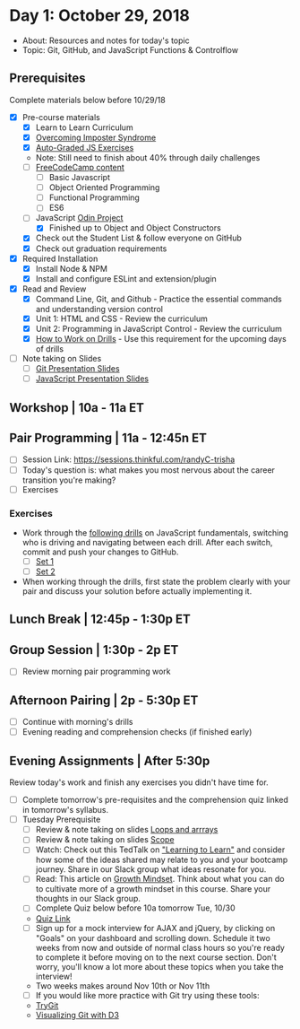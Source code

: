 # Day 1: October 29, 2018
* About: Resources and notes for today's topic
* Topic: Git, GitHub, and JavaScript Functions & Controlflow

## Prerequisites 
Complete materials below before 10/29/18
- [x] Pre-course materials
  - [x] Learn to Learn Curriculum
  - [x] [Overcoming Imposter Syndrome](https://medium.com/counter-intuition/overcoming-impostor-syndrome-bdae04e46ec5)
  - [x] [Auto-Graded JS Exercises](https://repl.it/community/classrooms/20690)
   * Note: Still need to finish about 40% through daily challenges
  - [ ] [FreeCodeCamp content](https://learn.freecodecamp.org/)
    - [ ] Basic Javascript
    - [ ] Object Oriented Programming
    - [ ] Functional Programming
    - [ ] ES6
  - [ ] JavaScript [Odin Project](https://www.theodinproject.com/courses/javascript)
    - [x] Finished up to Object and Object Constructors
  - [x] Check out the Student List & follow everyone on GitHub
  - [x] Check out graduation requirements
  
- [x] Required Installation
  - [x] Install Node & NPM
  - [x] Install and configure ESLint and extension/plugin
- [x] Read and Review
  - [x] Command Line, Git, and Github - Practice the essential commands and understanding version control
  - [x] Unit 1: HTML and CSS - Review the curriculum
  - [x] Unit 2: Programming in JavaScript Control - Review the curriculum
  - [x] [How to Work on Drills](https://gist.github.com/rich-at-thinkful/a36c50bc86afc31fed4113c8f1ece110) - Use this requirement for the upcoming days of drills
- [ ] Note taking on Slides
  - [ ] [Git Presentation Slides](https://thinkful.slides.com/thinkful/git-github-basics#/)
  - [ ] [JavaScript Presentation Slides](https://thinkful.slides.com/thinkful/js-functions-conditionals#/)

## Workshop | 10a - 11a ET

## Pair Programming | 11a - 12:45n ET
- [ ] Session Link: https://sessions.thinkful.com/randyC-trisha
- [ ] Today's question is: what makes you most nervous about the career transition you're making?
- [ ] Exercises

### Exercises
* Work through the [following drills](https://github.com/rich-at-thinkful/ft-curric-gists/blob/master/fundamentals/git-github-drills.md) on JavaScript fundamentals, switching who is driving and navigating between each drill. After each switch, commit and push your changes to GitHub.
  - [ ] [Set 1](https://github.com/rich-at-thinkful/ft-curric-gists/blob/master/fundamentals/function-drills-1.md)
  - [ ] [Set 2](https://github.com/rich-at-thinkful/ft-curric-gists/blob/master/fundamentals/function-drills-2.md)
* When working through the drills, first state the problem clearly with your pair and discuss your solution before actually implementing it.

## Lunch Break | 12:45p - 1:30p ET


## Group Session | 1:30p - 2p ET
- [ ] Review morning pair programming work

## Afternoon Pairing | 2p - 5:30p ET
- [ ] Continue with morning's drills
- [ ] Evening reading and comprehension checks (if finished early)

## Evening Assignments | After 5:30p
Review today's work and finish any exercises you didn't have time for.

- [ ] Complete tomorrow's pre-requisites and the comprehension quiz linked in tomorrow's syllabus.
- [ ] Tuesday Prerequisite
  - [ ] Review & note taking on slides [Loops and arrrays](https://courses.thinkful.com/web-dev-001v1/uuid/bb2d9e60-132b-11e7-b7c6-e92fc386f753)
  - [ ] Review & note taking on slides [Scope](https://courses.thinkful.com/web-dev-001v1/uuid/bb2e61b1-132b-11e7-b7c6-e92fc386f753)
  - [ ] Watch: Check out this TedTalk on ["Learning to Learn"](https://www.youtube.com/watch?v=O96fE1E-rf8) and consider how some of the ideas shared may relate to you and your bootcamp journey. Share in our Slack group what ideas resonate for you.
  - [ ] Read: This article on [Growth Mindset](https://onedublin.org/2012/06/19/stanford-universitys-carol-dweck-on-the-growth-mindset-and-education/ ). Think about what you can do to cultivate more of a growth mindset in this course. Share your thoughts in our Slack group.
   - [ ] Complete Quiz below before 10a tomorrow Tue, 10/30
    * [Quiz Link](https://docs.google.com/forms/d/e/1FAIpQLScleFOAUjZ-HxvTn_6e0VkmIYIE20WH4CSLL2A_ciRs3u13Yg/viewform)
  - [ ] Sign up for a mock interview for AJAX and jQuery, by clicking on "Goals" on your dashboard and scrolling down. Schedule it two weeks from now and outside of normal class hours so you're ready to complete it before moving on to the next course section. Don't worry, you'll know a lot more about these topics when you take the interview!
   * Two weeks makes around Nov 10th or Nov 11th
  - [ ] If you would like more practice with Git try using these tools: 
  * [TryGit](https://try.github.io/levels/1/challenges/1)
  * [Visualizing Git with D3](https://onlywei.github.io/explain-git-with-d3/)
